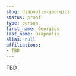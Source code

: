 ```yaml
---
slug: diapoulis-georgios
status: proof
type: person
first_name: Georgios
last_name: Diapoulis
alias: null
affiliations:
- TBD
---
```


TBD

